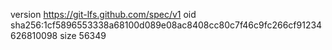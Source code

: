 version https://git-lfs.github.com/spec/v1
oid sha256:1cf5896553338a68100d089e08ac8408cc80c7f46c9fc266cf91234626810098
size 56349
